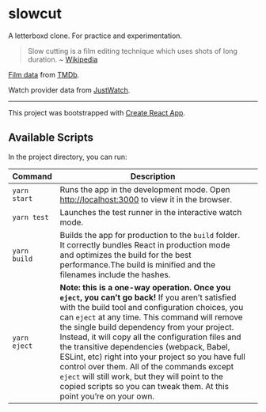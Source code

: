 # slowcut

A letterboxd clone. For practice and experimentation.

> Slow cutting is a film editing technique which uses shots of long duration. 
> ~ [Wikipedia](https://en.wikipedia.org/wiki/Slow_cutting?wprov=sfti1)

[Film data](https://letterboxd.com/about/film-data/) from [TMDb](https://www.themoviedb.org/).

Watch provider data from [JustWatch](https://www.justwatch.com/).

----

This project was bootstrapped with [Create React App](https://github.com/facebook/create-react-app).

## Available Scripts

In the project directory, you can run:

|Command|Description||
|----|----|----|
|`yarn start`|Runs the app in the development mode. Open [http://localhost:3000](http://localhost:3000) to view it in the browser.|
|`yarn test`|Launches the test runner in the interactive watch mode.|
|`yarn build`|Builds the app for production to the `build` folder. It correctly bundles React in production mode and optimizes the build for the best performance.The build is minified and the filenames include the hashes.
|`yarn eject`|**Note: this is a one-way operation. Once you `eject`, you can’t go back!** If you aren’t satisfied with the build tool and configuration choices, you can `eject` at any time. This command will remove the single build dependency from your project. Instead, it will copy all the configuration files and the transitive dependencies (webpack, Babel, ESLint, etc) right into your project so you have full control over them. All of the commands except `eject` will still work, but they will point to the copied scripts so you can tweak them. At this point you’re on your own.
